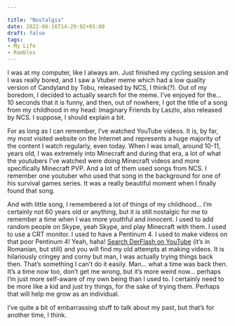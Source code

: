 ```yaml
---

title: "Nostalgia"
date: 2022-06-16T14:29:02+03:00
draft: false
tags:
- My Life
- Rambles
---
```


I was at my computer, like I always am. Just finished my cycling session and I was really bored, and I saw a Vtuber meme which had a low quality version of Candyland by Tobu, released by NCS, I think(?). Out of my boredom, I decided to actually search for the meme. I’ve enjoyed for the… 10 seconds that it is funny, and then, out of nowhere, I got the title of a song from my childhood in my head: Imaginary Friends by Laszlo, also released by NCS. I suppose, I should explain a bit. 

For as long as I can remember, I’ve watched YouTube videos. It is, by far, my most visited website on the Internet and represents a huge majority of the content I watch regularly, even today. When I was small, around 10-11, years old, I was extremely into Minecraft and during that era, a lot of what the youtubers I’ve watched were doing Minecraft videos and more specifically Minecraft PVP. And a lot of them used songs from NCS. I remember one youtuber who used that song in the background for one of his survival games series. It was a really beautiful moment when I finally found that song. 

And with little song, I remembered a lot of things of my childhood... I’m certainly not 60 years old or anything, but it is still nostalgic for me to remember a time when I was more youthful and innocent. I used to add random people on Skype, yeah Skype, and play Minecraft with them. I used to use a CRT monitor. I used to have a Pentinum 4. I used to make videos on that poor Pentinum 4! Yeah, haha! [Search DerFlash on YouTube](https://www.youtube.com/c/KillerGamingOldschoolGaming) (it’s in Romanian, but still) and you will find my old attempts at making videos. It is hilariously cringey and corny but man, I was actually trying things back then. That’s something I can’t do it easily. Man… what a time was back then. It’s a time now too, don’t get me wrong, but it’s more weird now… perhaps I’m just more self-aware of my own being than I used to. I certainly need to be more like a kid and just try things, for the sake of trying them. Perhaps that will help me grow as an individual.

I’ve quite a bit of embarrassing stuff to talk about my past, but that’s for another time, I think.
